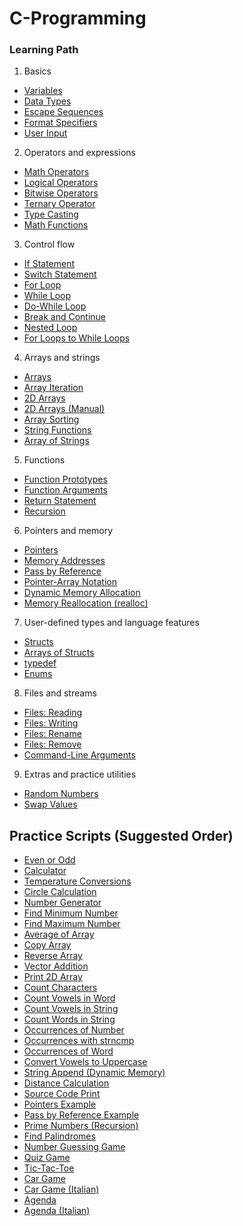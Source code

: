 # C-Programming

### Learning Path

1. Basics
- [Variables](libs/variables.c)
- [Data Types](libs/data_types.c)
- [Escape Sequences](libs/escape_sequences.c)
- [Format Specifiers](libs/format_specifiers.c)
- [User Input](libs/user_input.c)

2. Operators and expressions
- [Math Operators](libs/math_operators.c)
- [Logical Operators](libs/logical_operator.c)
- [Bitwise Operators](libs/bitwise_operators.c)
- [Ternary Operator](libs/ternary_operator.c)
- [Type Casting](libs/type_casting.c)
- [Math Functions](libs/math_functions.c)

3. Control flow
- [If Statement](libs/if_statement.c)
- [Switch Statement](libs/switch_statement.c)
- [For Loop](libs/for_loop.c)
- [While Loop](libs/while_loop.c)
- [Do-While Loop](libs/do_while_loop.c)
- [Break and Continue](libs/break_continue_statements.c)
- [Nested Loop](libs/nested_loop.c)
- [For Loops to While Loops](libs/ForLoops_to_WhileLoops.c)

4. Arrays and strings
- [Arrays](libs/arrays.c)
- [Array Iteration](libs/arrays_loop.c)
- [2D Arrays](libs/arrays_2D.c)
- [2D Arrays (Manual)](libs/arrays_2D_manual.c)
- [Array Sorting](libs/array_sort.c)
- [String Functions](libs/string_functions.c)
- [Array of Strings](libs/array_strings.c)

5. Functions
- [Function Prototypes](libs/function_prototype.c)
- [Function Arguments](libs/function_arguments.c)
- [Return Statement](libs/return_statement.c)
- [Recursion](libs/recursion.c)

6. Pointers and memory
- [Pointers](libs/pointers.c)
- [Memory Addresses](libs/memory_addresses.c)
- [Pass by Reference](libs/pass_by_reference.c)
- [Pointer-Array Notation](libs/pointer-array_notation.c)
- [Dynamic Memory Allocation](libs/dynamic_allocated_memory.c)
- [Memory Reallocation (realloc)](libs/realloc.c)

7. User-defined types and language features
- [Structs](libs/structs.c)
- [Arrays of Structs](libs/structs_array.c)
- [typedef](libs/typedef.c)
- [Enums](libs/enums.c)


8. Files and streams
- [Files: Reading](libs/files_reading.c)
- [Files: Writing](libs/files_writing.c)
- [Files: Rename](libs/files_rename.c)
- [Files: Remove](libs/files_remove.c)
- [Command-Line Arguments](libs/command_line_arguments.c)

9. Extras and practice utilities
- [Random Numbers](libs/random_numbers.c)
- [Swap Values](libs/swap_values_variables.c)

## Practice Scripts (Suggested Order)
- [Even or Odd](scripts/even_or_odd.c)
- [Calculator](scripts/calculator.c)
- [Temperature Conversions](scripts/temperature_conversions.c)
- [Circle Calculation](scripts/circle_calculation.c)
- [Number Generator](scripts/generate_nums.c)
- [Find Minimum Number](scripts/find_minimum_number.c)
- [Find Maximum Number](scripts/find_maximum_number.c)
- [Average of Array](scripts/average_array.c)
- [Copy Array](scripts/copy_array.c)
- [Reverse Array](scripts/reverse_array.c)
- [Vector Addition](scripts/vector_addition.c)
- [Print 2D Array](scripts/print2DArray.c)
- [Count Characters](scripts/count_characters.c)
- [Count Vowels in Word](scripts/count_vowel_word.c)
- [Count Vowels in String](scripts/count_vowel_string.c)
- [Count Words in String](scripts/count_words_string.c)
- [Occurrences of Number](scripts/occurrences_num.c)
- [Occurrences with strncmp](scripts/occurrences_strncmp.c)
- [Occurrences of Word](scripts/occurrences_word.c)
- [Convert Vowels to Uppercase](scripts/convert_vowel_touppercase.c)
- [String Append (Dynamic Memory)](scripts/string_append-DynamicMemoryAllocation.c)
- [Distance Calculation](scripts/distance_calculation.c)
- [Source Code Print](scripts/source_code_print.c)
- [Pointers Example](scripts/pointers_example.c)
- [Pass by Reference Example](scripts/pass_by_reference_example.c)
- [Prime Numbers (Recursion)](scripts/prime_numbers_recursion.c)
- [Find Palindromes](scripts/find_palindroms.c)
- [Number Guessing Game](scripts/number_guessing_game.c)
- [Quiz Game](scripts/quiz_game.c)
- [Tic-Tac-Toe](scripts/tic_tac_toe.c)
- [Car Game](scripts/car_game.c)
- [Car Game (Italian)](scripts/car_game_italian.c)
- [Agenda](scripts/agenda.c)
- [Agenda (Italian)](scripts/agenda_italian.c)